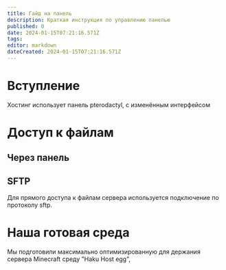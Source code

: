 ```yaml
---
title: Гайд на панель
description: Краткая инструкция по управлению панелью
published: 0
date: 2024-01-15T07:21:16.571Z
tags: 
editor: markdown
dateCreated: 2024-01-15T07:21:16.571Z
---
```


# Вступление
Хостинг использует панель pterodactyl, с изменённым интерфейсом


# Доступ к файлам
## Через панель

## SFTP
Для прямого доступа к файлам сервера используется подключение по протоколу sftp.



# Наша готовая среда
Мы подготовили максимально оптимизированную для держания сервера Minecraft среду "Haku Host egg", 

